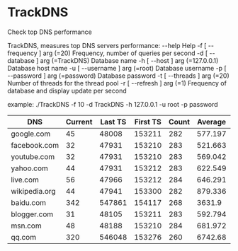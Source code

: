 # TrackDNS
Check top DNS performance

TrackDNS, measures top DNS servers performance:
  --help                            Help
  -f [ --frequency ] arg (=20)      Frequency, number of queries per second
  -d [ --database ] arg (=TrackDNS) Database name
  -h [ --host ] arg (=127.0.0.1)    Database host name
  -u [ --username ] arg (=root)     Database username
  -p [ --password ] arg (=password) Database password
  -t [ --threads ] arg (=20)        Number of threads for the thread pool
  -r [ --refresh ] arg (=1)         Frequency of database and display update 
                                    per second
                                    
example: ./TrackDNS -f 10 -d TrackDNS -h 127.0.0.1 -u root -p password

| DNS           | Current | Last TS | First TS | Count | Average | Deviation | 
|---------------|---------|---------|----------|-------|---------|-----------| 
| google.com    | 45      | 48008   | 153211   | 282   | 577.197 | 2.34871   | 
| facebook.com  | 32      | 47931   | 153210   | 283   | 521.663 | 1.73256   | 
| youtube.com   | 32      | 47931   | 153210   | 283   | 569.042 | 2.29758   | 
| yahoo.com     | 44      | 47931   | 153212   | 283   | 622.549 | 1.53519   | 
| live.com      | 56      | 47966   | 153212   | 284   | 646.291 | 2.21074   | 
| wikipedia.org | 44      | 47941   | 153300   | 282   | 879.336 | 4.8303    | 
| baidu.com     | 342     | 547861  | 154117   | 268   | 3631.9  | 40.5146   | 
| blogger.com   | 31      | 48105   | 153211   | 283   | 592.794 | 2.47657   | 
| msn.com       | 48      | 48188   | 153210   | 284   | 681.972 | 2.55711   | 
| qq.com        | 320     | 546048  | 153276   | 260   | 6742.68 | 54.298    | 

